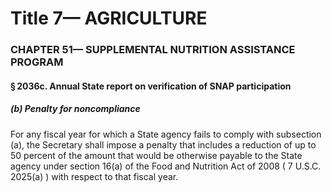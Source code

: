 
# Title 7— AGRICULTURE
### CHAPTER 51— SUPPLEMENTAL NUTRITION ASSISTANCE PROGRAM
#### § 2036c. Annual State report on verification of SNAP participation
##### (b) Penalty for noncompliance

For any fiscal year for which a State agency fails to comply with subsection (a), the Secretary shall impose a penalty that includes a reduction of up to 50 percent of the amount that would be otherwise payable to the State agency under section 16(a) of the Food and Nutrition Act of 2008 ( 7 U.S.C. 2025(a) ) with respect to that fiscal year.
